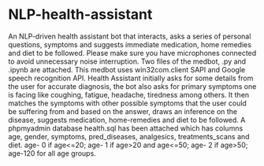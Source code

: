 # NLP-health-assistant
An NLP-driven health assistant bot that interacts, asks a series of personal questions, symptoms and suggests immediate medication, home remedies and diet to be followed.
Please make sure you have microphones connected to avoid unnecessary noise interruption.
Two files of the medbot, .py and .ipynb are attached.
This medbot uses win32com.client SAPI and Google speech recognition API.
Health Assistant initially asks for some details from the user for accurate diagnosis, the bot also asks for primary symptoms one is facing like coughing, fatigue, headache, tiredness among others. It then matches the symptoms with other possible symptoms that the user could be suffering from and based on the answer, draws an inference on the disease, suggests medication, home-remedies and diet to be followed.
A phpmyadmin database health.sql has been attached which has columns age, gender, symptoms, pred_diseases, analgesics, treatments_scans and diet.
age- 0 if age<=20;
age- 1 if age>20 and age<=50;
age- 2 if age>50;
age-120 for all age groups.

